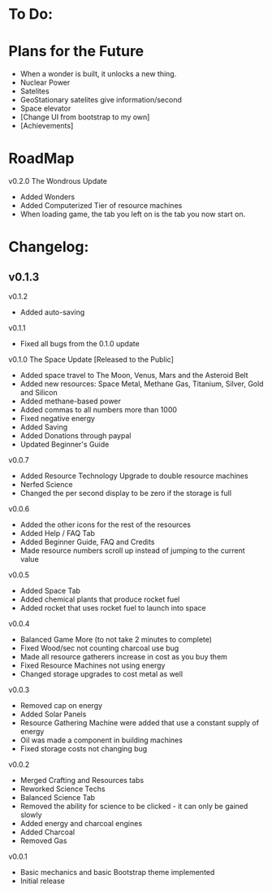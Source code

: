 # To Do:

# Plans for the Future
- When a wonder is built, it unlocks a new thing.
- Nuclear Power
- Satelites
- GeoStationary satelites give information/second
- Space elevator
- [Change UI from bootstrap to my own]
- [Achievements]

# RoadMap

v0.2.0 The Wondrous Update
- Added Wonders
- Added Computerized Tier of resource machines
- When loading game, the tab you left on is the tab you now start on.

# Changelog:

v0.1.3
- 

v0.1.2
- Added auto-saving

v0.1.1
- Fixed all bugs from the 0.1.0 update

v0.1.0 The Space Update [Released to the Public]
- Added space travel to The Moon, Venus, Mars and the Asteroid Belt
- Added new resources: Space Metal, Methane Gas, Titanium, Silver, Gold and Silicon
- Added methane-based power
- Added commas to all numbers more than 1000
- Fixed negative energy
- Added Saving
- Added Donations through paypal
- Updated Beginner's Guide

v0.0.7
- Added Resource Technology Upgrade to double resource machines
- Nerfed Science
- Changed the per second display to be zero if the storage is full

v0.0.6
- Added the other icons for the rest of the resources
- Added Help / FAQ Tab
- Added Beginner Guide, FAQ and Credits
- Made resource numbers scroll up instead of jumping to the current value

v0.0.5
- Added Space Tab
- Added chemical plants that produce rocket fuel
- Added rocket that uses rocket fuel to launch into space

v0.0.4 
- Balanced Game More (to not take 2 minutes to complete)
- Fixed Wood/sec not counting charcoal use bug
- Made all resource gatherers increase in cost as you buy them
- Fixed Resource Machines not using energy
- Changed storage upgrades to cost metal as well

v0.0.3
- Removed cap on energy
- Added Solar Panels
- Resource Gathering Machine were added that use a constant supply of energy
- Oil was made a component in building machines
- Fixed storage costs not changing bug

v0.0.2
- Merged Crafting and Resources tabs
- Reworked Science Techs
- Balanced Science Tab
- Removed the ability for science to be clicked - it can only be gained slowly
- Added energy and charcoal engines
- Added Charcoal
- Removed Gas

v0.0.1
- Basic mechanics and basic Bootstrap theme implemented
- Initial release